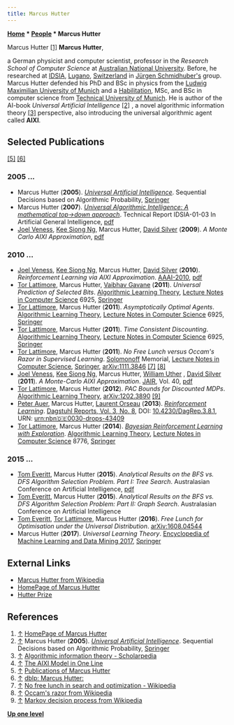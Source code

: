 ```yaml
---
title: Marcus Hutter
---
```

**[Home](Home "Home") \* [People](People "People") \* Marcus Hutter**



 [](http://www.hutter1.net/index.htm) Marcus Hutter <a id="cite-note-1" href="#cite-ref-1">[1]</a> 
**Marcus Hutter**,  

a German physicist and computer scientist, professor in the *Research School of Computer Science* at [Australian National University](Australian_National_University "Australian National University"). Before, he researched at [IDSIA](https://en.wikipedia.org/wiki/IDSIA), [Lugano](https://en.wikipedia.org/wiki/Lugano), [Switzerland](https://en.wikipedia.org/wiki/Switzerland) in [Jürgen Schmidhuber's](J%C3%BCrgen_Schmidhuber "Jürgen Schmidhuber") group. Marcus Hutter defended his PhD and BSc in physics from the [Ludwig Maximilian University of Munich](https://en.wikipedia.org/wiki/Ludwig_Maximilian_University_of_Munich) and a [Habilitation](https://en.wikipedia.org/wiki/Habilitation), MSc, and BSc in computer science from [Technical University of Munich](Technical_University_of_Munich "Technical University of Munich"). He is author of the AI-book *Universal Artificial Intelligence* <a id="cite-note-2" href="#cite-ref-2">[2]</a> , a novel algorithmic information theory <a id="cite-note-3" href="#cite-ref-3">[3]</a> perspective, also introducing the universal algorithmic agent called **AIXI**. 



## Selected Publications


<a id="cite-note-5" href="#cite-ref-5">[5]</a> <a id="cite-note-6" href="#cite-ref-6">[6]</a>



### 2005 ...


* Marcus Hutter (**2005**). *[Universal Artificial Intelligence](http://www.hutter1.net/ai/uaibook.htm)*. Sequential Decisions based on Algorithmic Probability, [Springer](https://en.wikipedia.org/wiki/Springer_Science%2BBusiness_Media)
* Marcus Hutter (**2007**). *[Universal Algorithmic Intelligence: A mathematical top->down approach](http://www.hutter1.net/ai/aixigentle.htm)*. Technical Report IDSIA-01-03 In Artificial General Intelligence, [pdf](http://www.hutter1.net/ai/aixigentle.pdf)
* [Joel Veness](Joel_Veness "Joel Veness"), [Kee Siong Ng](index.php?title=Kee_Siong_Ng&action=edit&redlink=1 "Kee Siong Ng (page does not exist)"), Marcus Hutter, [David Silver](David_Silver "David Silver") (**2009**). *A Monte Carlo AIXI Approximation*, [pdf](http://jveness.info/publications/arXive2009%20-%20a%20monte%20carlo%20aixi%20approximation.pdf)


### 2010 ...


* [Joel Veness](Joel_Veness "Joel Veness"), [Kee Siong Ng](index.php?title=Kee_Siong_Ng&action=edit&redlink=1 "Kee Siong Ng (page does not exist)"), Marcus Hutter, [David Silver](David_Silver "David Silver") (**2010**). *Reinforcement Learning via AIXI Approximation*. [AAAI-2010](Conferences#AAAI-2010 "Conferences"), [pdf](http://jveness.info/publications/veness_rl_via_aixi_approx.pdf)
* [Tor Lattimore](Tor_Lattimore "Tor Lattimore"), Marcus Hutter, [Vaibhav Gavane](http://www.informatik.uni-trier.de/~ley/pers/hd/g/Gavane:Vaibhav.html) (**2011**). *Universal Prediction of Selected Bits*. [Algorithmic Learning Theory](http://www.informatik.uni-trier.de/~ley/db/conf/alt/alt2011.html), [Lecture Notes in Computer Science](https://en.wikipedia.org/wiki/Lecture_Notes_in_Computer_Science) 6925, [Springer](https://en.wikipedia.org/wiki/Springer_Science%2BBusiness_Media)
* [Tor Lattimore](Tor_Lattimore "Tor Lattimore"), Marcus Hutter (**2011**). *Asymptotically Optimal Agents*. [Algorithmic Learning Theory](http://www.informatik.uni-trier.de/~ley/db/conf/alt/alt2011.html), [Lecture Notes in Computer Science](https://en.wikipedia.org/wiki/Lecture_Notes_in_Computer_Science) 6925, [Springer](https://en.wikipedia.org/wiki/Springer_Science%2BBusiness_Media)
* [Tor Lattimore](Tor_Lattimore "Tor Lattimore"), Marcus Hutter (**2011**). *Time Consistent Discounting*. [Algorithmic Learning Theory](http://www.informatik.uni-trier.de/~ley/db/conf/alt/alt2011.html), [Lecture Notes in Computer Science](https://en.wikipedia.org/wiki/Lecture_Notes_in_Computer_Science) 6925, [Springer](https://en.wikipedia.org/wiki/Springer_Science%2BBusiness_Media)
* [Tor Lattimore](Tor_Lattimore "Tor Lattimore"), Marcus Hutter (**2011**). *No Free Lunch versus Occam's Razor in Supervised Learning*. [Solomonoff](https://en.wikipedia.org/wiki/Ray_Solomonoff) Memorial, [Lecture Notes in Computer Science](https://en.wikipedia.org/wiki/Lecture_Notes_in_Computer_Science), [Springer](https://en.wikipedia.org/wiki/Springer-Verlag), [arXiv:1111.3846](https://arxiv.org/abs/1111.3846) <a id="cite-note-7" href="#cite-ref-7">[7]</a> <a id="cite-note-8" href="#cite-ref-8">[8]</a>
* [Joel Veness](Joel_Veness "Joel Veness"), [Kee Siong Ng](index.php?title=Kee_Siong_Ng&action=edit&redlink=1 "Kee Siong Ng (page does not exist)"), Marcus Hutter, [William Uther](William_Uther "William Uther") , [David Silver](David_Silver "David Silver") (**2011**). *A Monte-Carlo AIXI Approximation*. [JAIR](https://en.wikipedia.org/wiki/Journal_of_Artificial_Intelligence_Research), Vol. 40, [pdf](http://www.aaai.org/Papers/JAIR/Vol40/JAIR-4004.pdf)
* [Tor Lattimore](Tor_Lattimore "Tor Lattimore"), Marcus Hutter (**2012**). *PAC Bounds for Discounted MDPs*. [Algorithmic Learning Theory](http://www.informatik.uni-trier.de/~ley/db/conf/alt/alt2012.htm), [arXiv:1202.3890](https://arxiv.org/abs/1202.3890) <a id="cite-note-9" href="#cite-ref-9">[9]</a>
* [Peter Auer](Peter_Auer "Peter Auer"), Marcus Hutter, [Laurent Orseau](index.php?title=Laurent_Orseau&action=edit&redlink=1 "Laurent Orseau (page does not exist)") (**2013**). *[Reinforcement Learning](http://drops.dagstuhl.de/opus/volltexte/2013/4340/)*. [Dagstuhl Reports, Vol. 3, No. 8](http://dblp.uni-trier.de/db/journals/dagstuhl-reports/dagstuhl-reports3.html#AuerHO13), DOI: [10.4230/DagRep.3.8.1](http://drops.dagstuhl.de/opus/volltexte/2013/4340/), URN: [urn:nbn:de:0030-drops-43409](http://drops.dagstuhl.de/opus/volltexte/2013/4340/)
* [Tor Lattimore](Tor_Lattimore "Tor Lattimore"), Marcus Hutter (**2014**). *[Bayesian Reinforcement Learning with Exploration](https://link.springer.com/chapter/10.1007/978-3-319-11662-4_13)*. [Algorithmic Learning Theory](http://dblp.uni-trier.de/db/conf/alt/alt2014.html), [Lecture Notes in Computer Science](https://en.wikipedia.org/wiki/Lecture_Notes_in_Computer_Science) 8776, [Springer](https://en.wikipedia.org/wiki/Springer_Science%2BBusiness_Media)


### 2015 ...


* [Tom Everitt](index.php?title=Tom_Everitt&action=edit&redlink=1 "Tom Everitt (page does not exist)"), Marcus Hutter (**2015**). *Analytical Results on the BFS vs. DFS Algorithm Selection Problem. Part I: Tree Search*. Australasian Conference on Artificial Intelligence, [pdf](https://pdfs.semanticscholar.org/1b4b/c878b2d068214e39b258ee250e5b8889e84c.pdf)
* [Tom Everitt](index.php?title=Tom_Everitt&action=edit&redlink=1 "Tom Everitt (page does not exist)"), Marcus Hutter (**2015**). *Analytical Results on the BFS vs. DFS Algorithm Selection Problem: Part II: Graph Search*. Australasian Conference on Artificial Intelligence
* [Tom Everitt](index.php?title=Tom_Everitt&action=edit&redlink=1 "Tom Everitt (page does not exist)"), [Tor Lattimore](Tor_Lattimore "Tor Lattimore"), Marcus Hutter (**2016**). *Free Lunch for Optimisation under the Universal Distribution*. [arXiv:1608.04544](https://arxiv.org/abs/1608.04544)
* Marcus Hutter (**2017**). *Universal Learning Theory*. [Encyclopedia of Machine Learning and Data Mining 2017](https://link.springer.com/referencework/10.1007%2F978-1-4899-7687-1), [Springer](https://en.wikipedia.org/wiki/Springer_Science%2BBusiness_Media)


## External Links


* [Marcus Hutter from Wikipedia](https://en.wikipedia.org/wiki/Marcus_Hutter)
* [HomePage of Marcus Hutter](http://www.hutter1.net/)
* [Hutter Prize](http://prize.hutter1.net/)


## References


1. <a id="cite-ref-1" href="#cite-note-1">↑</a> [HomePage of Marcus Hutter](http://www.hutter1.net/index.htm)
2. <a id="cite-ref-2" href="#cite-note-2">↑</a> Marcus Hutter (**2005**). *[Universal Artificial Intelligence](http://www.hutter1.net/ai/uaibook.htm)*. Sequential Decisions based on Algorithmic Probability, [Springer](https://en.wikipedia.org/wiki/Springer_Science%2BBusiness_Media)
3. <a id="cite-ref-3" href="#cite-note-3">↑</a> [Algorithmic information theory - Scholarpedia](http://www.scholarpedia.org/article/Algorithmic_information_theory)
4. <a id="cite-ref-4" href="#cite-note-4">↑</a> [The AIXI Model in One Line](http://www.hutter1.net/ai/uaibook.htm#oneline)
5. <a id="cite-ref-5" href="#cite-note-5">↑</a> [Publications of Marcus Hutter](http://www.hutter1.net/official/publ.htm)
6. <a id="cite-ref-6" href="#cite-note-6">↑</a> [dblp: Marcus Hutter:](http://www.informatik.uni-trier.de/~ley/pers/hd/h/Hutter:Marcus.html)
7. <a id="cite-ref-7" href="#cite-note-7">↑</a> [No free lunch in search and optimization - Wikipedia](https://en.wikipedia.org/wiki/No_free_lunch_in_search_and_optimization)
8. <a id="cite-ref-8" href="#cite-note-8">↑</a> [Occam's razor from Wikipedia](https://en.wikipedia.org/wiki/Occam%27s_razor)
9. <a id="cite-ref-9" href="#cite-note-9">↑</a> [Markov decision process from Wikipedia](https://en.wikipedia.org/wiki/Markov_decision_process)

**[Up one level](People "People")**







 
